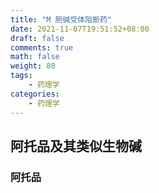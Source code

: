 ```yaml
---
title: "M 胆碱受体阻断药"
date: 2021-11-07T19:51:52+08:00
draft: false
comments: true
math: false
weight: 80
tags:
    - 药理学
categories:
    - 药理学
---
```


## 阿托品及其类似生物碱

### 阿托品
